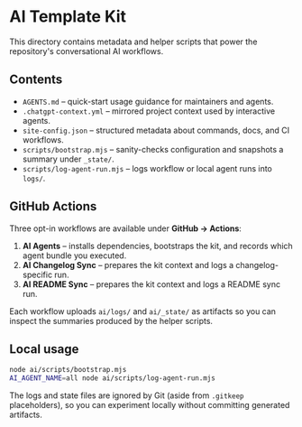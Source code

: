 # AI Template Kit

This directory contains metadata and helper scripts that power the repository's conversational AI workflows.

## Contents
- `AGENTS.md` – quick-start usage guidance for maintainers and agents.
- `.chatgpt-context.yml` – mirrored project context used by interactive agents.
- `site-config.json` – structured metadata about commands, docs, and CI workflows.
- `scripts/bootstrap.mjs` – sanity-checks configuration and snapshots a summary under `_state/`.
- `scripts/log-agent-run.mjs` – logs workflow or local agent runs into `logs/`.

## GitHub Actions
Three opt-in workflows are available under **GitHub → Actions**:
1. **AI Agents** – installs dependencies, bootstraps the kit, and records which agent bundle you executed.
2. **AI Changelog Sync** – prepares the kit context and logs a changelog-specific run.
3. **AI README Sync** – prepares the kit context and logs a README sync run.

Each workflow uploads `ai/logs/` and `ai/_state/` as artifacts so you can inspect the summaries produced by the helper scripts.

## Local usage
```bash
node ai/scripts/bootstrap.mjs
AI_AGENT_NAME=all node ai/scripts/log-agent-run.mjs
```

The logs and state files are ignored by Git (aside from `.gitkeep` placeholders), so you can experiment locally without committing generated artifacts.
